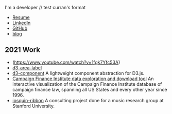 I'm a developer // test curran's format

 * [Resume](http://github.com/portfolio/Resume.pdf)
 * [LinkedIn](https://www.linkedin.com/in/jaeyun-jeong-3a32b1199/)
 * [GitHub](https://github.com/?tab=repositories)
 * [blog](https://jayfreemandev.wordpress.com/)

## 2021 Work

 * (https://www.youtube.com/watch?v=1fgk7Yfc53A)
 * [d3-area-label](https://github.com/curran/d3-area-label)
 * [d3-component](https://github.com/curran/d3-component) A lightweight component abstraction for D3.js.
 * [Campaign Finance Institute data exploration and download tool](https://github.com/cfinst/cfinst.github.io/) An interactive visualization of the Campaign Finance Institute database of campaign finance law, spanning all US States and every other year since 1996.
 * [josquin-ribbon](https://github.com/sul-cidr/josquin-ribbon) A consulting project done for a music research group at Stanford University.
